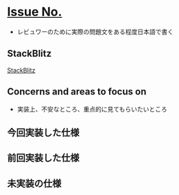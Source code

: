 # [Issue No.](課題リンクコピーして貼り付け)
- レビュワーのために実際の問題文をある程度日本語で書く

## StackBlitz
[StackBlitz](リンク)

## Concerns and areas to focus on
- 実装上、不安なところ、重点的に見てもらいたいところ

## 今回実装した仕様
## 前回実装した仕様
## 未実装の仕様
